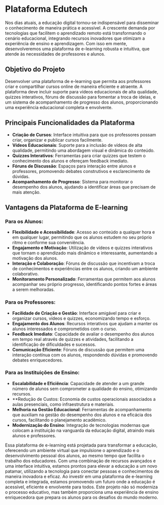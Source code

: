 # Plataforma Edutech

Nos dias atuais, a educação digital tornou-se indispensável para disseminar o conhecimento de maneira prática e acessível. A crescente demanda por tecnologias que facilitem o aprendizado remoto está transformando o cenário educacional, integrando recursos inovadores que otimizam a experiência de ensino e aprendizagem. Com isso em mente, desenvolveremos uma plataforma de e-learning robusta e intuitiva, que atende às necessidades de professores e alunos.

## Objetivo do Projeto

Desenvolver uma plataforma de e-learning que permita aos professores criar e compartilhar cursos online de maneira eficiente e atraente. A plataforma deve incluir suporte para vídeos educacionais de alta qualidade, quizzes interativos, fóruns de discussão para fomentar a troca de ideias, e um sistema de acompanhamento de progresso dos alunos, proporcionando uma experiência educacional completa e envolvente.

## Principais Funcionalidades da Plataforma
- **Criação de Cursos**: Interface intuitiva para que os professores possam criar, organizar e publicar cursos facilmente.
- **Vídeos Educacionais**: Suporte para a inclusão de vídeos de alta qualidade, permitindo uma abordagem visual e dinâmica do conteúdo.
- **Quizzes Interativos**: Ferramentas para criar quizzes que testem o conhecimento dos alunos e ofereçam feedback imediato.
- **Fóruns de Discussão**: Espaços para interação entre alunos e professores, promovendo debates construtivos e esclarecimento de dúvidas.
- **Acompanhamento de Progresso**: Sistema para monitorar o desempenho dos alunos, ajudando a identificar áreas que precisam de mais atenção.

## Vantagens da Plataforma de E-learning

### Para os Alunos:

- **Flexibilidade e Acessibilidade**: Acesso ao conteúdo a qualquer hora e em qualquer lugar, permitindo que os alunos estudem no seu próprio ritmo e conforme sua conveniência.
- **Engajamento e Motivação**: Utilização de vídeos e quizzes interativos que tornam o aprendizado mais dinâmico e interessante, aumentando a motivação dos alunos.
- **Interação e Colaboração**: Fóruns de discussão que incentivam a troca de conhecimentos e experiências entre os alunos, criando um ambiente colaborativo.
- **Monitoramento Personalizado**: Ferramentas que permitem aos alunos acompanhar seu próprio progresso, identificando pontos fortes e áreas a serem melhoradas.

### Para os Professores:

- **Facilidade de Criação e Gestão**: Interface amigável para criar e organizar cursos, vídeos e quizzes, economizando tempo e esforço.
- **Engajamento dos Alunos**: Recursos interativos que ajudam a manter os alunos interessados e comprometidos com o curso.
- **Feedback Imediato**: Capacidade de avaliar o desempenho dos alunos em tempo real através de quizzes e atividades, facilitando a identificação de dificuldades e sucessos.
- **Comunicação Eficiente**: Fóruns de discussão que permitem uma interação contínua com os alunos, respondendo dúvidas e promovendo debates enriquecedores.

### Para as Instituições de Ensino:

- **Escalabilidade e Eficiência**: Capacidade de atender a um grande número de alunos sem comprometer a qualidade do ensino, otimizando recursos.
- **Redução de Custos: Economia de custos operacionais associados a aulas presenciais, como infraestrutura e materiais.
- **Melhoria na Gestão Educacional**: Ferramentas de acompanhamento que auxiliam na gestão do desempenho dos alunos e na eficácia dos cursos, facilitando o planejamento acadêmico.
- **Modernização do Ensino**: Integração de tecnologias modernas que colocam a instituição na vanguarda da educação digital, atraindo mais alunos e professores.

Essa plataforma de e-learning está projetada para transformar a educação, oferecendo um ambiente virtual que impulsione o aprendizado e o desenvolvimento pessoal dos alunos, ao mesmo tempo que facilita o trabalho dos educadores. Com uma combinação de recursos avançados e uma interface intuitiva, estamos prontos para elevar a educação a um novo patamar, utilizando a tecnologia para conectar pessoas e conhecimentos de maneira inovadora e eficaz.
Ao investir em uma plataforma de e-learning completa e integrada, estamos promovendo um futuro onde a educação é acessível, eficiente e envolvente para todos. Este projeto não só moderniza o processo educativo, mas também proporciona uma experiência de ensino enriquecedora que prepara os alunos para os desafios do mundo moderno.

